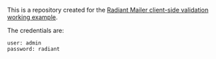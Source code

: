 This is a repository created for the [Radiant Mailer client-side validation working example][bp].

The credentials are:

    user: admin
    password: radiant
    
[bp]: http://blog.aissac.ro/2009/08/30/radiant-mailer-extension-client-side-validation/